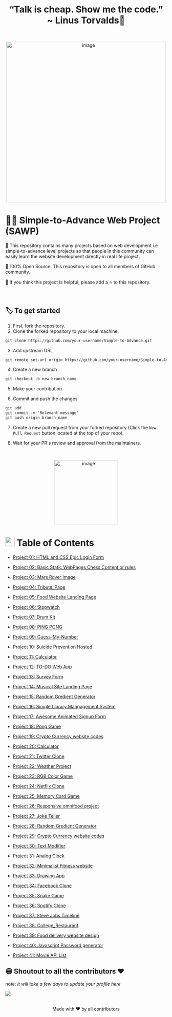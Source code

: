 ## <h1 align="center">“Talk is cheap. Show me the code.” ~ Linus Torvalds:thought_balloon:</h1>

<br>
  <p align="center">
  <a><img src="https://i.giphy.com/media/f3iwJFOVOwuy7K6FFw/giphy.webp" alt="image" width="500"></a>
<br>

# 🐱‍💻 Simple-to-Advance Web Project (SAWP)

📌 This repository contains many projects based on web development i.e simple-to-advance level projects so that people in this community can easily learn the website development directly in real life project.

📌 100% Open Source. This repository is open to all members of GitHub community.

📌 If you think this project is helpful, please add a ⭐ to this repository.

<br>

## 🏷️ To get started

1. First, fork the repository.
2. Clone the forked repository to your local machine.

```markdown
git clone https://github.com/your-username/Simple-to-Advance.git
```

3. Add upstream URL

```markdown
git remote set-url origin https://github.com/your-username/Simple-to-Advance.git
```

4. Create a new branch

```markdown
git checkout -b new_branch_name
```

5. Make your contribution

6. Commit and push the changes

```markdown
git add .
git commit -m 'Relevant message'
git push origin branch_name
```

7. Create a new pull request from your forked repository (Click the `New Pull Request` button located at the top of your repo).

8. Wait for your PR's review and approval from the maintainers.

  <br>
  
<p align = "center">
  <image  src="https://c.tenor.com/y2JXkY1pXkwAAAAC/cat-computer.gif" alt="image" width="200">
</p>
  
  
#   <img src="https://github.com/TheDudeThatCode/TheDudeThatCode/blob/master/Assets/happy.gif" width=29> Table of Contents
- [Project 01: HTML and CSS Epic Login Form](https://github.com/letdummy/Simple-to-Advance/tree/master/01.%20HTML%20and%20CSS%20Epic%20Login%20Form)
- [Project 02: Basic Static WebPages Chess Content or rules](https://github.com/letdummy/Simple-to-Advance/tree/master/02.%20Basic%20Static%20WebPages%20Chess%20Content%20or%20rules)
- [Project 03: Mars Rover Image](https://github.com/letdummy/Simple-to-Advance/tree/master/03.%20Mars%20Rover%20Image)
- [Project 04: Tribute_Page](https://github.com/letdummy/Simple-to-Advance/tree/master/04.%20Tribute_Page)
- [Project 05: Food Website Landing Page](https://github.com/letdummy/Simple-to-Advance/tree/master/05.%20Food%20Website%20Landing%20Page)
- [Project 06: Stopwatch](https://github.com/letdummy/Simple-to-Advance/tree/master/06.%20Stopwatch)
- [Project 07: Drum Kit](https://github.com/letdummy/Simple-to-Advance/tree/master/07.%20Drum%20Kit)
- [Project 08: PING PONG](https://github.com/letdummy/Simple-to-Advance/tree/master/08.%20PING%20PONG)
- [Project 09: Guess-My-Number](https://github.com/letdummy/Simple-to-Advance/tree/master/10.%20Guess-My-Number)
- [Project 10: Suicide Prevention Hosted](https://github.com/letdummy/Simple-to-Advance/tree/master/11.%20Suicide%20Prevention%20Hosted)
- [Project 11: Calculator](https://github.com/letdummy/Simple-to-Advance/tree/master/12%20.%20Calculator)
- [Project 12: TO-DO Web App](https://github.com/letdummy/Simple-to-Advance/tree/master/12.%20To-DO%20Web%20App)
- [Project 13: Survey Form](https://github.com/letdummy/Simple-to-Advance/tree/master/13.%20Survey%20Form)
- [Project 14: Musical Site Landing Page](https://github.com/letdummy/Simple-to-Advance/tree/master/14.%20Music%20Site%20Landing%20Page)
- [Project 15: Random Gredient Generator](https://github.com/letdummy/Simple-to-Advance/tree/master/15.%20Random%20Gredient%20Generator)
- [Project 16: Simple Library Mangagement System](https://github.com/letdummy/Simple-to-Advance/tree/master/16.%20Simple%20Library%20Management%20System)
- [Project 17: Awesome Animated Signup Form](https://github.com/letdummy/Simple-to-Advance/tree/master/17.%20Awesome%20Animated%20Signup%20Form)
- [Project 18: Pong Game](https://github.com/letdummy/Simple-to-Advance/tree/master/18.%20Pong%20Game)
- [Project 19: Crypto Currency website codes](https://github.com/letdummy/Simple-to-Advance/tree/master/19.%20Crypto%20Currency%20website%20codes)
- [Project 20: Calculator](https://github.com/letdummy/Simple-to-Advance/tree/master/20.%20Calculator)
- [Project 21: Twitter Clone](https://github.com/letdummy/Simple-to-Advance/tree/master/21.%20Twitter%20Clone)
- [Project 22: Weather Project](https://github.com/letdummy/Simple-to-Advance/tree/master/22.%20Weather%20Project)
- [Project 23: RGB Color Game](https://github.com/letdummy/Simple-to-Advance/tree/master/23.%20RGB%20Color%20Game)
- [Project 24: Netflix Clone](https://github.com/letdummy/Simple-to-Advance/tree/master/24.%20Netflix%20Clone)
- [Project 25: Memory Card Game](https://github.com/letdummy/Simple-to-Advance/tree/master/23.%20Memory%20Card%20Game)
- [Project 26: Responsive omnifood project](https://github.com/letdummy/Simple-to-Advance/tree/master/26.%20Responsive%20omnifood%20project)
- [Project 27: Joke Teller](https://github.com/letdummy/Simple-to-Advance/tree/master/27.%20Joke%20Teller)
- [Project 28: Random Gredient Generator](https://github.com/letdummy/Simple-to-Advance/tree/master/28.%20Random%20Gredient%20Generator)
- [Project 29: Crypto Currency website codes](https://github.com/letdummy/Simple-to-Advance/tree/master/29.%20Crypto%20Currency%20website%20codes)
- [Project 30: Text Modifier](https://github.com/letdummy/Simple-to-Advance/tree/master/30.%20Text%20Modifier)
- [Project 31: Analog Clock](https://github.com/letdummy/Simple-to-Advance/tree/master/31.%20Analog%20Clock)
- [Project 32: Minimalist Fitness website](https://github.com/letdummy/Simple-to-Advance/tree/master/32.%20Minimalist%20Fitness%20website)
- [Project 33: Drawing App](https://github.com/letdummy/Simple-to-Advance/tree/master/33.%20Drawing%20App)
- [Project 34: Facebook Clone](https://github.com/letdummy/Simple-to-Advance/tree/master/34.%20Facebook%20Clone)
- [Project 35: Snake Game](https://github.com/letdummy/Simple-to-Advance/tree/master/35.%20Snake%20Game)

- [Project 36: Spotify Clone](https://github.com/letdummy/Simple-to-Advance/tree/master/36.%20Spotify%20Clone)
- [Project 37: Steve Jobs Timeline](https://github.com/letdummy/Simple-to-Advance/tree/master/37.%20Steve%20Jobs%20Timeline)
- [Project 38: College_Restaurant](https://github.com/letdummy/Simple-to-Advance/tree/master/38.%20College_Restaurant)
- [Project 39: Food delivery website design](https://github.com/letdummy/Simple-to-Advance/tree/master/39.%20Instagram_login_signup_page%20clone)
- [Project 40: Javascript Password generator](https://github.com/letdummy/Simple-to-Advance/tree/master/40.%20Javascript%20Password%20generator)
- [Project 41: Movie API List](https://github.com/letdummy/Simple-to-Advance/tree/master/41.%20Movie%20API%20List)


  
  
## 😄 Shoutout to all the contributors ❤️

note: <i>it will take a few days to update your profile here</i>

<a href="https://github.com/letdummy/Simple-to-Advance/graphs/contributors">
  <img src="https://contrib.rocks/image?repo=letdummy/Simple-to-Advance" />
</a>
<br>
<br>

<p align="center">Made with ❤️ by all contributors </p>
